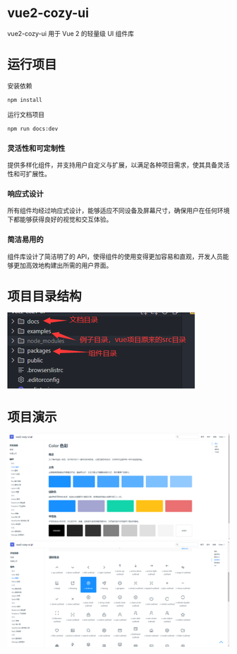 # vue2-cozy-ui

vue2-cozy-ui 用于 Vue 2 的轻量级 UI 组件库

# 运行项目
安装依赖

```bash
npm install

```
运行文档项目

```bash
npm run docs:dev

```

### 灵活性和可定制性

提供多样化组件，并支持用户自定义与扩展，以满足各种项目需求，使其具备灵活性和可扩展性。

### 响应式设计

所有组件均经过响应式设计，能够适应不同设备及屏幕尺寸，确保用户在任何环境下都能够获得良好的视觉和交互体验。

### 简洁易用的

组件库设计了简洁明了的 API，使得组件的使用变得更加容易和直观，开发人员能够更加高效地构建出所需的用户界面。

# 项目目录结构

![目录结构](public/目录结构.png)

# 项目演示

![color](public/color.png)
![icon](public/icon.png)
